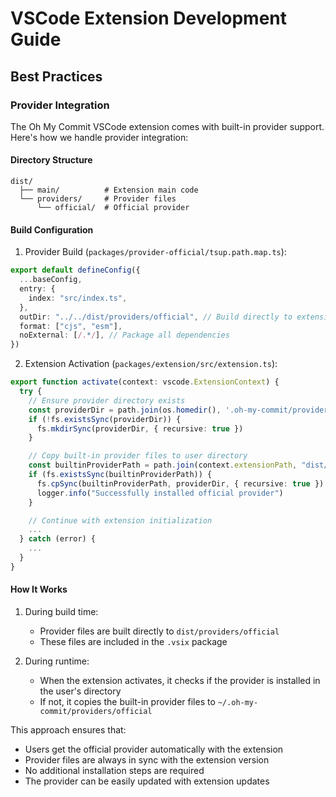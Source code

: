 # VSCode Extension Development Guide

## Best Practices

### Provider Integration

The Oh My Commit VSCode extension comes with built-in provider support. Here's how we handle provider integration:

#### Directory Structure

```
dist/
  ├── main/          # Extension main code
  └── providers/     # Provider files
      └── official/  # Official provider
```

#### Build Configuration

1. Provider Build (`packages/provider-official/tsup.path.map.ts`):
```typescript
export default defineConfig({
  ...baseConfig,
  entry: {
    index: "src/index.ts",
  },
  outDir: "../../dist/providers/official", // Build directly to extension's dist directory
  format: ["cjs", "esm"],
  noExternal: [/.*/], // Package all dependencies
})
```

2. Extension Activation (`packages/extension/src/extension.ts`):
```typescript
export function activate(context: vscode.ExtensionContext) {
  try {
    // Ensure provider directory exists
    const providerDir = path.join(os.homedir(), '.oh-my-commit/providers/official')
    if (!fs.existsSync(providerDir)) {
      fs.mkdirSync(providerDir, { recursive: true })
    }

    // Copy built-in provider files to user directory
    const builtinProviderPath = path.join(context.extensionPath, "dist/providers/official")
    if (fs.existsSync(builtinProviderPath)) {
      fs.cpSync(builtinProviderPath, providerDir, { recursive: true })
      logger.info("Successfully installed official provider")
    }

    // Continue with extension initialization
    ...
  } catch (error) {
    ...
  }
}
```

#### How It Works

1. During build time:
   - Provider files are built directly to `dist/providers/official`
   - These files are included in the `.vsix` package

2. During runtime:
   - When the extension activates, it checks if the provider is installed in the user's directory
   - If not, it copies the built-in provider files to `~/.oh-my-commit/providers/official`

This approach ensures that:
- Users get the official provider automatically with the extension
- Provider files are always in sync with the extension version
- No additional installation steps are required
- The provider can be easily updated with extension updates
